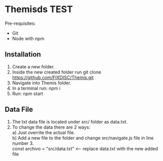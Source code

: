 # Themisds TEST

Pre-requisites:
- Git
- Node with npm


## Installation

1. Create a new folder.
2. Inside the new created folder run git clone https://github.com/FIXDISC/Themis.git
3. Navigate into Themis folder.
4. In a terminal run: npm i
5. Run: npm start 

## Data File

1. The txt data file is located under src/ folder as data.txt.
2. To change the data there are 2 ways:<br>
    a) Just overrite the actual file.<br>
    b) Add a new file to the folder and change src/navigate.js file in line number 3.<br>
       const archivo = "src/data.txt"  <-- replace data.txt with the new added file

